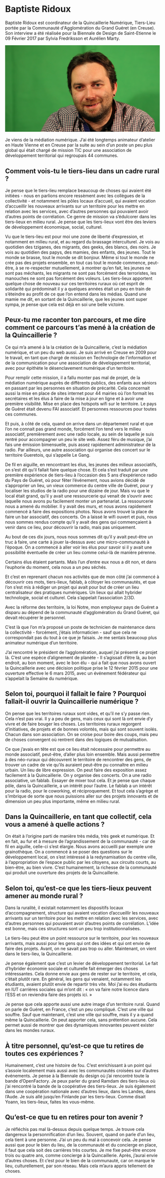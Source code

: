 # Baptiste Ridoux

Baptiste Ridoux est coordinateur de la Quincaillerie Numérique, Tiers-Lieu portée par la Communauté d'Agglomération du Grand Guéret \(en Creuse\). Son interview a été réalisée pour la Biennale de Design de Saint-Etienne le 09 Février 2017 par Sylvia Fredriksson et Aurélien Marty.

![](../.gitbook/assets/baptiste_ridoux.png)

Je viens de la médiation numérique. J’ai été longtemps animateur d’atelier en Haute Vienne et en Creuse par la suite au sein d’un poste un peu plus global qui était chargé de mission TIC pour une association de développement territorial qui regroupais 44 communes.

## **Comment vois-tu le tiers-lieu dans un cadre rural ?**

Je pense que le tiers-lieu remplace beaucoup de choses qui avaient été initiées - nous en parlions encore ressèment avec les collègues de la collectivité - et notamment les pôles locaux d’accueil, qui avaient vocation d’accueillir les nouveaux arrivants sur un territoire pour les mettre en relation avec les services, avec d’autres personnes qui pouvaient avoir d’autres points de corrélation. Ce genre de mission va s’édulcorer dans les tiers-lieux en milieu rural. Je pense que les tiers-lieux vont être des leviers de développement économique, social, culturel.

Vu que le tiers-lieu est pour moi une zone de liberté d’expression, et notamment en milieu rural, et au regard du brassage interculturel. Je vois au quotidien des tziganes, des migrants, des geeks, des blancs, des noirs. Je vois au quotidien des papys, des mamies, des enfants, des jeunes. Tout le monde se brasse, tout le monde se dit bonjour. Même si tout le monde ne crée pas des projets ensemble, en tout cas tout le monde commence, peut-être, à se re-respecter mutuellement, à montrer qu’en fait, les jeunes ne sont pas méchants, les migrants ne sont pas forcément des terroristes, les manouches ne sont pas forcément des voleurs. Les tiers-lieux apportent quelque chose de nouveau sur ces territoires ruraux où cet esprit de solidarité qui prédominait il y a quelques années était un peu en train de s’éteindre au profit de ce que l’on entend dans les médias. Quand une mamie me dit, en sortant de la Quincaillerie, que les jeunes sont super sympa, je pense que cela est déjà en soi une belle victoire.

## **Peux-tu me raconter ton parcours, et me dire comment ce parcours t’as mené à la création de la Quincaillerie ?**

Ce qui m’a amené à la la création de la Quincaillerie, c’est la médiation numérique, et un peu du web aussi. Je suis arrivé en Creuse en 2009 pour le travail, en tant que chargé de mission en Technologie de l’information et de la communication pour une association de développement territorial, avec pour épithète le désenclavement numérique d’un territoire.

Pour remplir cette mission, il a fallu monter pas mal de projet, de la médiation numérique auprès de différents publics, des enfants aux séniors en passant par les personnes en situation de précarité. Cela concernait aussi la mise en place de sites internet pour 44 mairies où l’on formait les secrétaires et les élus à faire de la mise à jour en ligne et à avoir une première visibilité. Mise en place des hotspots wifi sur le territoire. Le pays de Guéret était devenu FAI associatif. Et personnes ressources pour toutes ces communes.

Et puis, à côté de cela, quand on arrive dans un département rural et que l’on ne connait pas grand monde, forcément l’on tend vers le milieu associatif, premièrement avec une radio locale, au sein de laquelle je suis rentré pour accompagner un peu le site web. Assez féru de musique, j’ai fais une émission bimensuelle, puis assez rapidement administrateur de la radio. Par ailleurs, une autre association qui organise des concert sur le territoire Gueretois, qui s’appelle Le Gang.

De fil en aiguille, en rencontrant les élus, les jeunes des milieux associatifs, on s’est dit qu’il fallait faire quelque chose. Et cela s’est traduit par une première expérience de tiers-lieu à l’occasion des 5 ans d’expérience radio du Pays de Guéret, où pour fêter l’événement, nous avions décidé de s’approprier un lieu, un vieux commerce du centre ville de Guéret, pour y localiser les studios de la radio pour une dizaine de jour. Mais vu que le local était grand, qu’il y avait une ressourcerie qui venait de s’ouvrir avec laquelle nous avons pu facilement monter un partenariat. La ressourcerie nous a amené du mobilier. Il y avait des murs, et nous avons rapidement commencé à faire des expositions photos. Nous avons trouvé la place de faire un bar associatif, des concerts. On a laissé le wifi ouvert et puis, nous nous sommes rendus compte qu’il y avait des gens qui commençaient à venir dans ce lieu, pour découvrir la radio, mais pas uniquement.

Au bout de ces dix jours, nous nous sommes dit qu’il y avait peut-être un truc à faire, une carte à jouer la-dessus avec une micro-communauté à l’époque. On a commencé à aller voir les élus pour savoir si il y avait une possibilité éventuelle de créer un lieu comme celui-là de manière pérenne.

Certains élus étaient partants. Mais l’un d’entre eux nous a dit non, et dans l’euphorie du moment, cela nous a un peu séchés.

Et c’est en reprenant chacun nos activités que de mon côté j’ai commencé à découvrir ces mots, tiers-lieux, fablab, à côtoyer les communautés, et que l’on s’est mis à rédiger un projet qui avait pour but de créer un lieu centralisateur des pratiques numériques. Un lieux qui allait hybrider technologie, social et culturel. Cela s’appelait l’association 2/3D.

Avec la réforme des territoire, la loi Notre, mon employeur pays de Guéret a disparu au dépend de la communauté d’agglomération du Grand Guéret, qui devait récupérer le personnel.

C’est là que l’on m’a proposé un poste de technicien de maintenance dans la collectivité - forcément, j’étais informaticien - sauf que cela ne correspondait pas du tout à ce que je faisais. Je me sentais beaucoup plus animateur numérique d’un territoire.

J’ai rencontré le président de l’agglomération, auquel j’ai présenté ce projet là. C’est une espèce d’alignement de planète - Il s’agissait d’être là, au bon endroit, au bon moment, avec le bon élu - qui a fait que nous avons ouvert la Quincaillerie avec une décision politique prise le 12 février 2015 pour une ouverture effective le 6 mars 2015, avec un événement fédérateur qui s’appelait la Semaine du numérique.

## **Selon toi, pourquoi il fallait le faire ? Pourquoi fallait-il ouvrir la Quincaillerie numérique ?**

On pense que les territoires ruraux sont vides, et qu’il ne s’y passe rien. Cela n’est pas vrai. Il y a peu de gens, mais ceux qui sont là ont envie d’y vivre et de faire bouger les choses. Les territoires ruraux regorgent d’initiatives, de projets et de bonnes volontés, mais qui sont souvent isolés. Chacun dans son association. On se croise pour boire des coups, mais peu de choses convergent où rentrent dans des logiques de mutualisation.

Ce que j’avais en tête est que ce lieu était nécessaire pour permettre au monde associatif, peut-être, d’aller plus loin ensemble. Mais aussi permettre à des néo-ruraux qui découvrent le territoire de rencontrer des gens, de trouver un cadre de vie qu’ils auraient peut-être pu connaître en milieu urbain. Un lieu de libre expression. On peut faire des exposition assez facilement à la Quincaillerie. On y organise des concerts. On a une radio associative, un fablab. Essayer de mixer tout cela. Et je pense que chaque pôle, dans la Quincaillerie, a un intérêt pour l’autre. Le fablab a un intérêt pour la radio, pour le coworking, et réciproquement. Et tout cela s’agrège et s’imbrique de sorte que nous puissions aller sur des projets innovants et de dimension un peu plus importante, même en milieu rural.

## **Dans la Quincaillerie, en tant que collectif, cela vous a amené à quelle actions ?**

On était à l’origine parti de manière très média, très geek et numérique. Et en fait, au fur et à mesure de l’agrandissement de la communauté - car de fil en aiguille, celle-ci s’est élargie. Nous avons accueilli par exemple une grainothèque. On a commencé à se poser des questions sur le développement local, on s’est intéressé à la redynamisation du centre ville, à l’appropriation de l’espace public par les citoyens, aux circuits courts, au bien-être, au bien vivre. C’est humainement, la richesse de la communauté qui produit une ouverture des projets de la Quincaillerie.

## **Selon toi, qu’est-ce que les tiers-lieux peuvent amener au monde rural ?**

Dans la ruralité, il existait notamment les dispositifs locaux d’accompagnement, structure qui avaient vocation d’accueillir les nouveaux arrivants sur un territoire pour les mettre en relation avec les services, avec d’autres personnes qui pouvaient avoir d’autres points de corrélation. L’idée est bonne, mais ces structures sont un peu trop institutionnalisées.

Le tiers-lieu peut être un point ressource sur le territoire, pour les nouveaux arrivants, mais aussi pour les gens qui ont des idées et qui ont envie de faire des projets. Avant, on ne savait pas trop ou aller. Maintenant, on vient dans le tiers-lieu, la Quincaillerie.

Je pense également que c’est un levier de développement territorial. Le fait d’hybrider économie sociale et culturelle fait émerger des choses intéressantes. Cela donne envie aux gens de rester sur le territoire, et cela, c’était plutôt rare. En général, les gens qui venaient, notamment les étudiants, avaient plutôt envie de repartir très vite. Moi j’ai eu des étudiants en IUT carrières sociales qui m’ont dit : « on va faire notre licence dans l’ESS et on reviendra faire des projets ici. »

Je pense que cela apporte aussi une autre image d’un territoire rural. Quand on parle de Guéret, en France, c’est un peu compliqué. C’est une ville qui souffre. Sauf que maintenant, c’est une ville qui souffre, mais il y a quand même la Quincaillerie. On peut apporter cela, sans prétention aucune. Cela permet aussi de montrer que des dynamiques innovantes peuvent exister dans les mondes ruraux.

## **À titre personnel, qu’est-ce que tu retires de toutes ces expériences ?**

Humainement, c’est une histoire de fou. C’est enrichissant à un point qui s’assoie localement mais aussi avec les communautés croisées sur d’autres événements. Je pense à la Biennale du design où j’ai rencontré toute la bande d’OpenFactory. Je peux parler du grand Ramdam des tiers-lieux où j’ai rencontré la bande de la coopérative des tiers-lieux. Je suis également dans une coopération nationale avec d’autres lieux, dans les Landes, dans l’Aude. Je suis allé jusqu’en Finlande par les tiers-lieux. Comme disait Yoann, les tiers-lieux, faites les vous-même.

## **Qu’est-ce que tu en retires pour ton avenir ?**

Je réfléchis pas mal là-dessus depuis quelque temps. Je trouve cela dangereux la personnification d’un lieu. Souvent, quand on parle d’un lieu, cela tient à une personne. J’ai un peu du mal à concevoir cela. Je pense aussi que pour le bien du lieu, de la communauté et du concierge en place, il faut que cela soit des carrières très courtes. Je me fixe peut-être encore trois ou quatre ans, comme concierge à la Quincaillerie. Après, j’aurai envie d’autres choses. Et c’est pour le bien de la communauté, car on marque le lieu, culturellement, par son réseau. Mais cela m’aura appris tellement de choses.

